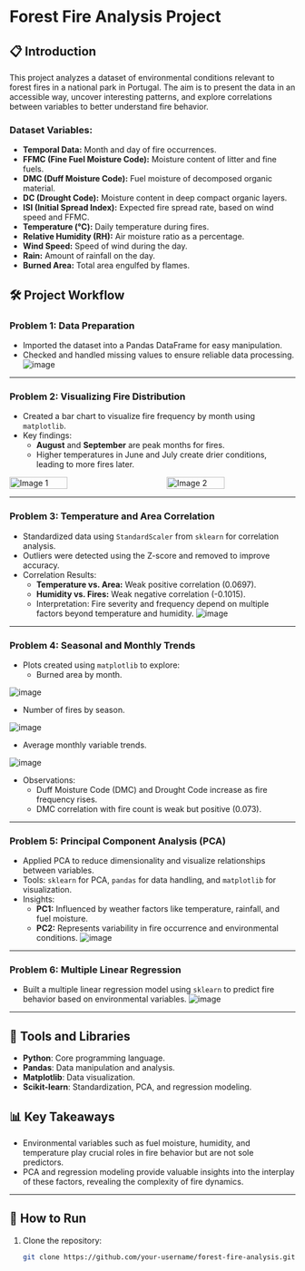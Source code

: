 # Forest Fire Analysis Project

## 📋 Introduction
This project analyzes a dataset of environmental conditions relevant to forest fires in a national park in Portugal. The aim is to present the data in an accessible way, uncover interesting patterns, and explore correlations between variables to better understand fire behavior.

### Dataset Variables:
- **Temporal Data:** Month and day of fire occurrences.
- **FFMC (Fine Fuel Moisture Code):** Moisture content of litter and fine fuels.
- **DMC (Duff Moisture Code):** Fuel moisture of decomposed organic material.
- **DC (Drought Code):** Moisture content in deep compact organic layers.
- **ISI (Initial Spread Index):** Expected fire spread rate, based on wind speed and FFMC.
- **Temperature (°C):** Daily temperature during fires.
- **Relative Humidity (RH):** Air moisture ratio as a percentage.
- **Wind Speed:** Speed of wind during the day.
- **Rain:** Amount of rainfall on the day.
- **Burned Area:** Total area engulfed by flames.

## 🛠️ Project Workflow

### Problem 1: Data Preparation
- Imported the dataset into a Pandas DataFrame for easy manipulation.
- Checked and handled missing values to ensure reliable data processing.
![image](https://github.com/user-attachments/assets/ab73d416-31d7-4cc5-bbb4-f37fd44cbd79)

---

### Problem 2: Visualizing Fire Distribution
- Created a bar chart to visualize fire frequency by month using `matplotlib`.
- Key findings:
  - **August** and **September** are peak months for fires.
  - Higher temperatures in June and July create drier conditions, leading to more fires later.
<div style="display: flex; justify-content: space-between;">
  <img src="https://github.com/user-attachments/assets/50110901-1a7e-453e-a77e-64f46003ae1e" alt="Image 1" width="45%" style="margin-right: 5%;" />
  <img src="https://github.com/user-attachments/assets/d08d0922-de4f-429f-aa2d-f0bb4c93a385" alt="Image 2" width="45%" />
</div>

---

### Problem 3: Temperature and Area Correlation
- Standardized data using `StandardScaler` from `sklearn` for correlation analysis.
- Outliers were detected using the Z-score and removed to improve accuracy.
- Correlation Results:
  - **Temperature vs. Area:** Weak positive correlation (0.0697).
  - **Humidity vs. Fires:** Weak negative correlation (-0.1015).
  - Interpretation: Fire severity and frequency depend on multiple factors beyond temperature and humidity.
![image](https://github.com/user-attachments/assets/b26bcc7a-9c52-47e3-9e82-c0877e480296)


---

### Problem 4: Seasonal and Monthly Trends
- Plots created using `matplotlib` to explore:
  - Burned area by month.
    
![image](https://github.com/user-attachments/assets/811c91c9-f993-413a-aed3-89ff17b7cd3a)

  - Number of fires by season.
    
![image](https://github.com/user-attachments/assets/ee608bdd-c1da-4f84-8737-f9b851b07e73)

  - Average monthly variable trends.
    
![image](https://github.com/user-attachments/assets/6c08ce61-e408-4cc5-931d-597229dccb69)

- Observations:
  - Duff Moisture Code (DMC) and Drought Code increase as fire frequency rises.
  - DMC correlation with fire count is weak but positive (0.073).

---

### Problem 5: Principal Component Analysis (PCA)
- Applied PCA to reduce dimensionality and visualize relationships between variables.
- Tools: `sklearn` for PCA, `pandas` for data handling, and `matplotlib` for visualization.
- Insights:
  - **PC1:** Influenced by weather factors like temperature, rainfall, and fuel moisture.
  - **PC2:** Represents variability in fire occurrence and environmental conditions.
![image](https://github.com/user-attachments/assets/97fe6e5c-2e40-4569-8b1d-1adc67f5b8e3)

---

### Problem 6: Multiple Linear Regression
- Built a multiple linear regression model using `sklearn` to predict fire behavior based on environmental variables.
![image](https://github.com/user-attachments/assets/5a6c260c-bef0-4011-848d-3a172c949b19)

---

## 🧰 Tools and Libraries
- **Python**: Core programming language.
- **Pandas**: Data manipulation and analysis.
- **Matplotlib**: Data visualization.
- **Scikit-learn**: Standardization, PCA, and regression modeling.

## 📊 Key Takeaways
- Environmental variables such as fuel moisture, humidity, and temperature play crucial roles in fire behavior but are not sole predictors.
- PCA and regression modeling provide valuable insights into the interplay of these factors, revealing the complexity of fire dynamics.

---

## 🚀 How to Run
1. Clone the repository:
   ```bash
   git clone https://github.com/your-username/forest-fire-analysis.git

